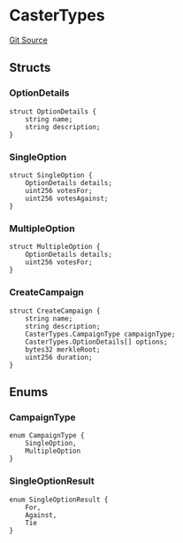 # CasterTypes
[Git Source](https://github.com/mgnfy-view/caster/blob/d96545b5627fb207f8442947bac4d9f902606cd5/src/utils/CasterTypes.sol)


## Structs
### OptionDetails

```solidity
struct OptionDetails {
    string name;
    string description;
}
```

### SingleOption

```solidity
struct SingleOption {
    OptionDetails details;
    uint256 votesFor;
    uint256 votesAgainst;
}
```

### MultipleOption

```solidity
struct MultipleOption {
    OptionDetails details;
    uint256 votesFor;
}
```

### CreateCampaign

```solidity
struct CreateCampaign {
    string name;
    string description;
    CasterTypes.CampaignType campaignType;
    CasterTypes.OptionDetails[] options;
    bytes32 merkleRoot;
    uint256 duration;
}
```

## Enums
### CampaignType

```solidity
enum CampaignType {
    SingleOption,
    MultipleOption
}
```

### SingleOptionResult

```solidity
enum SingleOptionResult {
    For,
    Against,
    Tie
}
```

